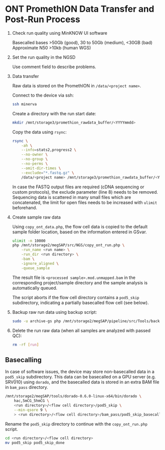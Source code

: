# ONT PromethION Data Transfer and Post-Run Process

1. Check run quality using MinKNOW UI software

    Basecalled bases >50Gb (good), 30 to 50Gb (medium), <30GB (bad)   
    Approximate N50 >10kb (human WGS)   

2. Set the run quality in the NGSD 

	Use comment field to describe problems.

3. Data transfer

    Raw data is stored on the PromethION in `/data/<project name>`.
   
    Connect to the device via ssh:
    ```bash
    ssh minerva
    ```

    Create a directory with the run start date:
    ```bash
    mkdir /mnt/storage3/promethion_rawdata_buffer/<YYYYmmdd>
    ```

    Copy the data using `rsync`:
    ```bash
    rsync \
        -ah \
        --info=stats2,progress2 \
        --no-owner \
        --no-group \
        --no-perms \
        --omit-dir-times \
        --exclude="*.fastq.gz" \
        /data/<project name> /mnt/storage3/promethion_rawdata_buffer/<YYYYmmdd>
    ```

    In case the FASTQ output files are required (cDNA sequencing or
    custom protocols), the exclude parameter (line 8) needs to be
    removed. Sequencing data is scattered in many small files which are
    concatenated, the limit for open files needs to be increased with
    `ulimit` beforehand.

4. Create sample raw data

    Using `copy_ont_data.php`, the flow cell data is copied to the
    default sample folder location, based on the information entered in
    GSvar.

    ```bash
    ulimit -n 10000
    php /mnt/storage2/megSAP/src/NGS/copy_ont_run.php \
        -run_name <run name> \
        -run_dir <run directory> \
        -bam \
        -ignore_aligned \
        -queue_sample
    ```

    The result file is `<processed sample>.mod.unmapped.bam` in the
    corresponding project/sample directory and the sample analysis is
    automatically queued.

    The script aborts if the flow cell directory contains a `pod5_skip`
    subdirectory, indicating a partially basecalled flow cell (see
    below).

5. Backup raw run data using backup script:
	```bash
	sudo -u archive-gs php /mnt/storage2/megSAP/pipeline/src/Tools/backup_queue.php -mode run -in [run] -email [email]
	```

6. Delete the run raw data (when all samples are analyzed with passed QC):
	```bash
	rm -rf [run]
	```

## Basecalling

In case of software issues, the device may store non-basecalled data in
a `pod5_skip` subdirectory. This data can be basecalled on a GPU server
(e.g. SRV010) using `dorado`, and the basecalled data is stored in an
extra BAM file in `bam_pass` directory.

```bash
/mnt/storage2/megSAP/tools/dorado-0.6.0-linux-x64/bin/dorado \
    hac,5mCG_5hmCG \
    <run directory>/<flow cell directory>/pod5_skip \
    --min-qsore 9 \
    > <run directory>/<flow cell directory>/bam_pass/pod5_skip_basecalled.bam
```

Rename the `pod5_skip` directory to continue with the `copy_ont_run.php`
script.

```bash
cd <run directory>/<flow cell directory>
mv pod5_skip pod5_skip_done
```